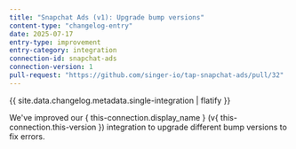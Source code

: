 ```yaml
---
title: "Snapchat Ads (v1): Upgrade bump versions"
content-type: "changelog-entry"
date: 2025-07-17
entry-type: improvement
entry-category: integration
connection-id: snapchat-ads
connection-version: 1
pull-request: "https://github.com/singer-io/tap-snapchat-ads/pull/32"
---
```

{{ site.data.changelog.metadata.single-integration | flatify }}

We've improved our { this-connection.display_name } (v{ this-connection.this-version }) integration to upgrade different bump versions to fix errors.